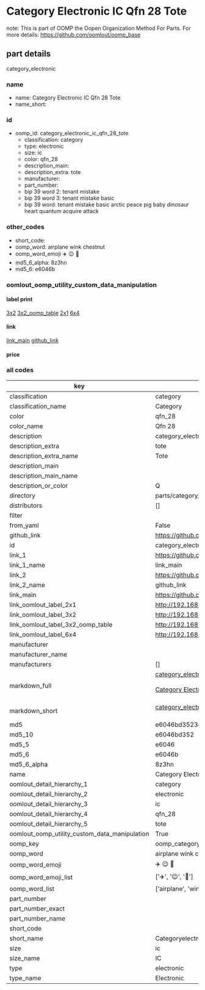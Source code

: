 # Category Electronic IC Qfn 28 Tote  

note: This is part of OOMP the Oopen Organization Method For Parts. For more details: https://github.com/oomlout/oomp_base

##  part details



category_electronic

### name
* name: Category Electronic IC Qfn 28 Tote
* name_short: 
### id
* oomp_id: category_electronic_ic_qfn_28_tote
  * classification: category
  * type: electronic
  * size: ic
  * color: qfn_28
  * description_main: 
  * description_extra: tote
  * manufacturer: 
  * part_number: 
  * bip 39 word 2: tenant mistake
  * bip 39 word 3: tenant mistake basic
  * bip 39 word: tenant mistake basic arctic peace pig baby dinosaur heart quantum acquire attack

### other_codes
* short_code: 
* oomp_word: airplane wink chestnut
* oomp_word_emoji :airplane: :wink: :chestnut:
* md5_6_alpha: 8z3hn
* md5_6: e6046b






### oomlout_oomp_utility_custom_data_manipulation
#### label print
[3x2](http://192.168.1.245:1112/?label=oomp%208z3hn)
[3x2_oomp_table](http://192.168.1.107:1112/?label=oomp%208z3hn)
[2x1](http://192.168.1.242:1112/?label=oomp%208z3hn)
[6x4](http://192.168.1.55:1112/?label=oomp%208z3hn)    

#### link

[link_main](https://github.com/oomlout/oomlout_oomp_current_version_messy/tree/main/parts/category_electronic_ic_qfn_28_tote) [github_link](https://github.com/oomlout/oomlout_oomp_part_src/tree/main/parts/category_electronic_ic_qfn_28_tote)                             

#### price







### all codes 
| key | value |  
| --- | --- |  
| classification | category |  
| classification_name | Category |  
| color | qfn_28 |  
| color_name | Qfn 28 |  
| description | category_electronic |  
| description_extra | tote |  
| description_extra_name | Tote |  
| description_main |  |  
| description_main_name |  |  
| description_or_color | Q  |  
| directory | parts/category_electronic_ic_qfn_28_tote |  
| distributors | [] |  
| filter |  |  
| from_yaml | False |  
| github_link | https://github.com/oomlout/oomlout_oomp_part_src/tree/main/parts/category_electronic_ic_qfn_28_tote |  
| id | category_electronic_ic_qfn_28_tote |  
| link_1 | https://github.com/oomlout/oomlout_oomp_current_version_messy/tree/main/parts/category_electronic_ic_qfn_28_tote |  
| link_1_name | link_main |  
| link_2 | https://github.com/oomlout/oomlout_oomp_part_src/tree/main/parts/category_electronic_ic_qfn_28_tote |  
| link_2_name | github_link |  
| link_main | https://github.com/oomlout/oomlout_oomp_current_version_messy/tree/main/parts/category_electronic_ic_qfn_28_tote |  
| link_oomlout_label_2x1 | http://192.168.1.242:1112/?label=oomp%208z3hn |  
| link_oomlout_label_3x2 | http://192.168.1.245:1112/?label=oomp%208z3hn |  
| link_oomlout_label_3x2_oomp_table | http://192.168.1.107:1112/?label=oomp%208z3hn |  
| link_oomlout_label_6x4 | http://192.168.1.55:1112/?label=oomp%208z3hn |  
| manufacturer |  |  
| manufacturer_name |  |  
| manufacturers | [] |  
| markdown_full | [category_electronic_ic_qfn_28_tote](https://github.com/oomlout/oomlout_oomp_current_version_messy/tree/main/parts/category_electronic_ic_qfn_28_tote)<br>[](https://github.com/oomlout/oomlout_oomp_current_version_messy/tree/main/parts/category_electronic_ic_qfn_28_tote)<br>[Category Electronic Ic Qfn 28 Tote](https://github.com/oomlout/oomlout_oomp_current_version_messy/tree/main/parts/category_electronic_ic_qfn_28_tote)<br><br> |  
| markdown_short | [category_electronic_ic_qfn_28_tote](https://github.com/oomlout/oomlout_oomp_current_version_messy/tree/main/parts/category_electronic_ic_qfn_28_tote)<br><br> |  
| md5 | e6046bd3523e62229250e0b226237ef8 |  
| md5_10 | e6046bd352 |  
| md5_5 | e6046 |  
| md5_6 | e6046b |  
| md5_6_alpha | 8z3hn |  
| name | Category Electronic IC Qfn 28 Tote |  
| oomlout_detail_hierarchy_1 | category |  
| oomlout_detail_hierarchy_2 | electronic |  
| oomlout_detail_hierarchy_3 | ic |  
| oomlout_detail_hierarchy_4 | qfn_28 |  
| oomlout_detail_hierarchy_5 | tote |  
| oomlout_oomp_utility_custom_data_manipulation | True |  
| oomp_key | oomp_category_electronic_ic_qfn_28_tote |  
| oomp_word | airplane wink chestnut |  
| oomp_word_emoji | :airplane: :wink: :chestnut: |  
| oomp_word_emoji_list | [':airplane:', ':wink:', ':chestnut:'] |  
| oomp_word_list | ['airplane', 'wink', 'chestnut'] |  
| part_number |  |  
| part_number_exact |  |  
| part_number_name |  |  
| short_code |  |  
| short_name | Categoryelectronic |  
| size | ic |  
| size_name | IC |  
| type | electronic |  
| type_name | Electronic |  
